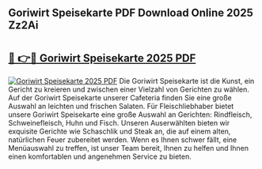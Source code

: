 ## Goriwirt Speisekarte PDF Download Online 2025 Zz2Ai

# <h2><a href="http://gc78icn.nevu.top/?p=Goriwirt+Speisekarte">🔗 👉🔴 Goriwirt Speisekarte 2025 PDF</a></h2>

[![Goriwirt Speisekarte 2025 PDF](https://i.imgur.com/dBaPXMq.png)](http://gc78icn.nevu.top/?p=Goriwirt+Speisekarte)
Die Goriwirt Speisekarte ist die Kunst, ein Gericht zu kreieren und zwischen einer Vielzahl von Gerichten zu wählen. Auf der Goriwirt Speisekarte unserer Cafeteria finden Sie eine große Auswahl an leichten und frischen Salaten. Für Fleischliebhaber bietet unsere Goriwirt Speisekarte eine große Auswahl an Gerichten: Rindfleisch, Schweinefleisch, Huhn und Fisch. Unseren Auserwählten bieten wir exquisite Gerichte wie Schaschlik und Steak an, die auf einem alten, natürlichen Feuer zubereitet werden. Wenn es Ihnen schwer fällt, eine Menüauswahl zu treffen, ist unser Team bereit, Ihnen zu helfen und Ihnen einen komfortablen und angenehmen Service zu bieten.
